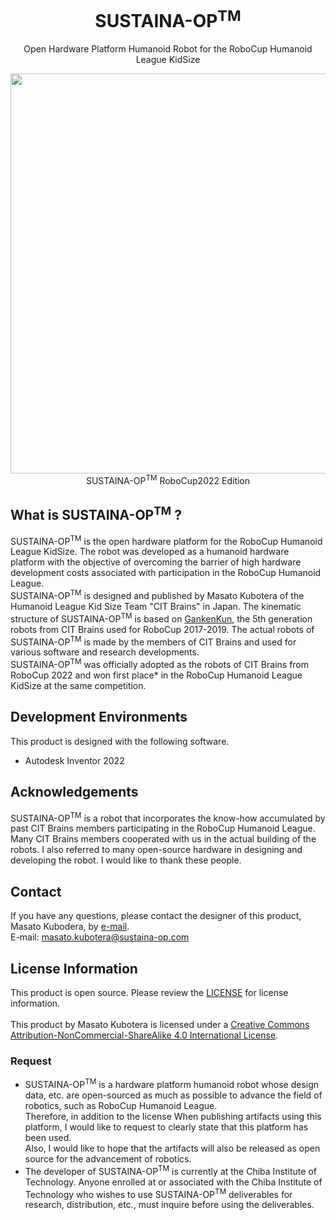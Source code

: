 <html lang="en">

<head>
  <meta charset="UTF-8">
  <meta name="author" content="Masato Kubotera">
  <meta name="description" content="SUSTAINA-OP<sup>TM</sup> is the open hardware platform humanoid robot designed and developed mainly by Masato Kubotera for RoboCup Humanoid League.">
</head>

<body>
  <h1 align="center">
    SUSTAINA-OP<sup>TM</sup>
  </h1>
  <p align="center">
    Open Hardware Platform Humanoid Robot for the RoboCup Humanoid League KidSize
  </P>
  <p align="center">
    <image src="https://github.com/SUSTAINA-OP/.github/assets/53966390/7b5091e7-2190-424d-ae3a-13d850ef4622" width="640px" align="center"><br>
    SUSTAINA-OP<sup>TM</sup> RoboCup2022 Edition 
  </P>
  </P>
  <h2>
    What is SUSTAINA-OP<sup>TM</sup> ?
  </h2>
  <p>
    SUSTAINA-OP<sup>TM</sup> is the open hardware platform for the RoboCup Humanoid League KidSize. The robot was developed as a humanoid hardware platform with the objective of overcoming the barrier of high hardware development costs associated with participation in the RoboCup Humanoid League. <br>
    SUSTAINA-OP<sup>TM</sup> is designed and published by Masato Kubotera of the Humanoid League Kid Size Team "CIT Brains" in Japan. The kinematic structure of SUSTAINA-OP<sup>TM</sup> is based on <a href="https://github.com/citbrains/OpenPlatform">GankenKun</a>, the 5th generation robots from CIT Brains used for RoboCup 2017-2019. The actual robots of SUSTAINA-OP<sup>TM</sup> is made by the members of CIT Brains and used for various software and research developments.<br>
    SUSTAINA-OP<sup>TM</sup> was officially adopted as the robots of CIT Brains from RoboCup 2022 and won first place* in the RoboCup Humanoid League KidSize at the same competition.
  </p>
  <h2>
    Development Environments
  </h2>
  <p>
      This product is designed with the following software.
      <ul>
          <li>Autodesk Inventor 2022</li>
      </ul>
  </p>
  <h2>
    Acknowledgements
  </h2>
  <p>
    SUSTAINA-OP<sup>TM</sup> is a robot that incorporates the know-how accumulated by past CIT Brains members participating in the RoboCup Humanoid League. Many CIT Brains members cooperated with us in the actual building of the robots. I also referred to many open-source hardware in designing and developing the robot. I would like to thank these people.
  </P>
  <h2>Contact</h2>
    <p>
        If you have any questions, please contact the designer of this product, Masato Kubodera, by <a href="mailto:masato.kubotera@sustaina-op.com">e-mail</a>.<br>
        E-mail: <a href="mailto:masato.kubotera@sustaina-op.com">masato.kubotera@sustaina-op.com</a>
    </p>
  <h2>License Information</h2>
    <p>
        This product is open source. Please review the <a href="/LICENSE">LICENSE</a> for license information.<br>
        <br>
        This product by Masato Kubotera is licensed under a <a href="http://creativecommons.org/licenses/by-nc-sa/4.0/">Creative Commons Attribution-NonCommercial-ShareAlike 4.0 International License</a>.
    </p>
  <h3>Request</h3>
    <p>
      <ul>
        <li>
          SUSTAINA-OP<sup>TM</sup> is a hardware platform humanoid robot whose design data, etc. are open-sourced as much as possible to advance the field of robotics, such as RoboCup Humanoid League.<br>
          Therefore, in addition to the license When publishing artifacts using this platform, I would like to request to clearly state that this platform has been used.<br>
          Also, I would like to hope that the artifacts will also be released as open source for the advancement of robotics.
        </li>
        <li>
          The developer of SUSTAINA-OP<sup>TM</sup> is currently at the Chiba Institute of Technology.
          Anyone enrolled at or associated with the Chiba Institute of Technology who wishes to use SUSTAINA-OP<sup>TM</sup> deliverables for research, distribution, etc., must inquire before using the deliverables.
        </li>
      </ul>      
      </p>
</body>
</html>
